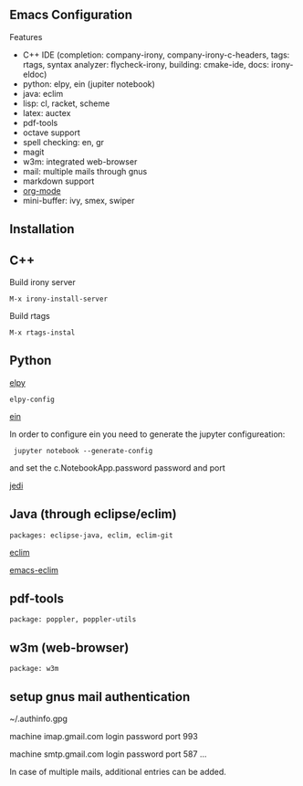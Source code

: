 Emacs Configuration
---

Features

- C++ IDE (completion: company-irony, company-irony-c-headers, tags:
  rtags, syntax analyzer: flycheck-irony, building: cmake-ide, docs:
  irony-eldoc)
- python: elpy, ein (jupiter notebook)
- java: eclim
- lisp: cl, racket, scheme
- latex: auctex
- pdf-tools
- octave support
- spell checking: en, gr
- magit
- w3m: integrated web-browser
- mail: multiple mails through gnus
- markdown support
- [org-mode](http://orgmode.org/worg/org-tutorials/org4beginners.html)
- mini-buffer: ivy, smex, swiper

Installation
---

## C++

Build irony server


`` M-x irony-install-server ``


Build rtags


`` M-x rtags-instal ``


## Python


[elpy](https://github.com/jorgenschaefer/elpy)

``elpy-config``

[ein](https://github.com/millejoh/emacs-ipython-notebook)


In order to configure ein you need to generate the jupyter configureation:


`` jupyter notebook --generate-config``


and set the c.NotebookApp.password password and port


[jedi](http://tkf.github.io/emacs-jedi/latest/)


## Java (through eclipse/eclim)


`` packages: eclipse-java, eclim, eclim-git ``


[eclim](http://eclim.org/install.html)


[emacs-eclim](https://github.com/senny/emacs-eclim)


## pdf-tools


``` package: poppler, poppler-utils ```


## w3m (web-browser)


``` package: w3m ```


## setup gnus mail authentication

~/.authinfo.gpg

machine imap.gmail.com login <USER> password <PASSWORD> port 993

machine smtp.gmail.com login <USER> password <PASSWORD> port 587 ...

In case of multiple mails, additional entries can be added.
